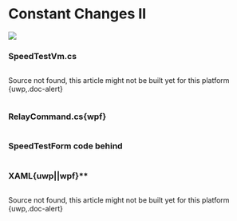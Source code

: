 # Constant Changes II

![](https://raw.githubusercontent.com/Live-Charts/WebSiteDocs/master/v1/Resources/constant%20changes%202.gif)

<uses-geared></uses-geared>

<pulled></pulled>

### SpeedTestVm.cs

```{wpf,!https://raw.githubusercontent.com/Live-Charts/GearedExamples/master/WinForms/SpeedTest/SpeedTestVm.cs}

```

Source not found, this article might not be built yet for this platform {uwp,.doc-alert}

```{wf,!https://raw.githubusercontent.com/Live-Charts/GearedExamples/master/WinForms/SpeedTest/SpeedTestVm.cs}

```

### RelayCommand.cs{wpf}

```{wpf,!https://raw.githubusercontent.com/Live-Charts/GearedExamples/master/Wpf/SpeedTest/RelayCommand.cs}

```

### SpeedTestForm code behind

```{wf,!https://raw.githubusercontent.com/Live-Charts/GearedExamples/master/WinForms/SpeedTest/SpeedTest.cs}
```

### XAML{uwp||wpf}**

```{wpf,!https://raw.githubusercontent.com/Live-Charts/GearedExamples/master/Wpf/SpeedTest/SpeedTestView.xaml}

```

Source not found, this article might not be built yet for this platform {uwp,.doc-alert}

